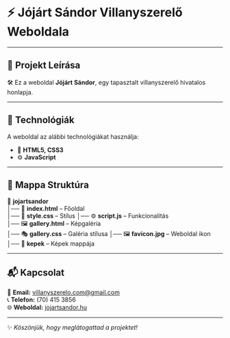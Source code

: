 # ⚡ Jójárt Sándor Villanyszerelő Weboldala

---

## 📌 Projekt Leírása
🛠️ Ez a weboldal **Jójárt Sándor**, egy tapasztalt villanyszerelő hivatalos honlapja.

---

## 🚀 Technológiák
A weboldal az alábbi technológiákat használja:

- 🎨 **HTML5, CSS3**
- ⚙️ **JavaScript**

---

## 📂 Mappa Struktúra

📁 **jojartsandor**  
│── 📜 **index.html** – Főoldal  
│── 🎨 **style.css** – Stílus
│── ⚙️ **script.js** – Funkcionalitás  
│── 🖼️ **gallery.html** – Képgaléria  
│── 🎭 **gallery.css** – Galéria stílusa 
│── 🖼️ **favicon.jpg** – Weboldal ikon  
│── 📁 **kepek** – Képek mappája  

---

## 📬 Kapcsolat
📧 **Email:** [villanyszerelo.com@gmail.com](mailto:villanyszerelo.com@gmail.com)  
📞 **Telefon:** (70) 415 3856  
🌐 **Weboldal:** [jojartsandor.hu](https://jojartsandor.hu)  

---

✨ *Köszönjük, hogy meglátogattad a projektet!*

